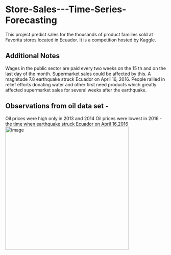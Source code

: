 # Store-Sales---Time-Series-Forecasting
This project predict sales for the thousands of product families sold at Favorita stores located in Ecuador. It is a competition hosted by Kaggle.
## Additional Notes
Wages in the public sector are paid every two weeks on the 15 th and on the last day of the month. Supermarket sales could be affected by this.
A magnitude 7.8 earthquake struck Ecuador on April 16, 2016. People rallied in relief efforts donating water and other first need products which greatly affected supermarket sales for several weeks after the earthquake.
## Observations from oil data set -
Oil prices were high only in 2013 and 2014
Oil prices were lowest in 2016 - the time when earthquake struck Ecuador on April 16,2016
<img width="386" alt="image" src="https://user-images.githubusercontent.com/76504592/161274061-37c0b211-bcb9-4ce4-abe3-a200ff0c3ce1.png">

